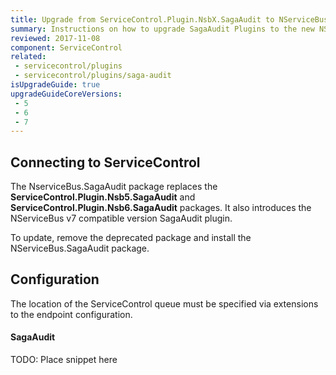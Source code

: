 ```yaml
---
title: Upgrade from ServiceControl.Plugin.NsbX.SagaAudit to NServiceBus.SagaAudit
summary: Instructions on how to upgrade SagaAudit Plugins to the new NServiceBus.SagaAudit package
reviewed: 2017-11-08
component: ServiceControl
related:
 - servicecontrol/plugins
 - servicecontrol/plugins/saga-audit
isUpgradeGuide: true
upgradeGuideCoreVersions:
 - 5
 - 6
 - 7
---
```



## Connecting to ServiceControl

The NserviceBus.SagaAudit package replaces the **ServiceControl.Plugin.Nsb5.SagaAudit** and **ServiceControl.Plugin.Nsb6.SagaAudit** packages. It also introduces the NServiceBus v7 compatible version SagaAudit plugin.

To update, remove the deprecated package and install the NServiceBus.SagaAudit package.

## Configuration

The location of the ServiceControl queue must be specified via extensions to the endpoint configuration.

#### SagaAudit

TODO: Place snippet here
